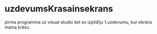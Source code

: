 # uzdevumsKrasainsekrans
pirma programma uz visual studio
šet es izpildīju 1.uzdevumu, kur ekrāns maina krāsu.
